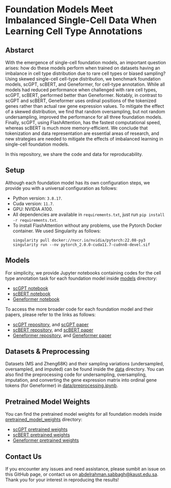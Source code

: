 # Foundation Models Meet Imbalanced Single-Cell Data When Learning Cell Type Annotations

## Abstarct 
With the emergence of single-cell foundation models, an important question arises: how do these models perform when trained on datasets having an imbalance in cell type distribution due to rare cell types or biased sampling? Using skewed single-cell cell-type distribution, we benchmark foundation models, scGPT, scBERT, and Geneformer, for cell-type annotation. While all models had reduced performance when challenged with rare cell types, scGPT, scBERT, performed better than Geneformer. Notably, in contrast to scGPT and scBERT, Geneformer uses ordinal positions of the tokenized genes rather than actual raw gene expression values. To mitigate the effect of a skewed distribution, we find that random oversampling, but not random undersampling, improved the performance for all three foundation models. Finally, scGPT, using FlashAttention, has the fastest computational speed, whereas scBERT is much more memory-efficient. We conclude that tokenization and data representation are essential areas of research, and new strategies are needed to mitigate the effects of imbalanced learning in single-cell foundation models.

In this repository, we share the code and data for reproducability.

## Setup
Although each foundation model has its own configuration steps, we provide you with a universal configuration as follows:
* Python version: `3.8.17`.
* Cuda version: `11.7`.
* GPU: NVIDIA A100.
* All dependencies are available in `requirements.txt`, just run `pip install -r requirements.txt`.
* To install FlashAttention without any problems, use the Pytorch Docker container. We used Singularity as follows:
  ```
  singularity pull docker://nvcr.io/nvidia/pytorch:22.08-py3
  singularity run --nv pytorch_2.0.0-cuda11.7-cudnn8-devel.sif
  ```

## Models
For simplicity, we provide Jupyter notebooks containing codes for the cell type annotation task for each foundation model inside [models](models) directory:
* [scGPT notebook](models/scGPT.ipynb)
* [scBERT notebook](models/scBERT.ipynb)
* [Geneformer notebook](models/Geneformer.ipynb)

To access the more broader code for each foundation model and their papers, please refer to the links as follows:
* [scGPT repository](https://github.com/bowang-lab/scGPT), and [scGPT paper](https://www.biorxiv.org/content/10.1101/2023.04.30.538439v2)
* [scBERT repository](https://github.com/TencentAILabHealthcare/scBERT), and [scBERT paper](https://www.nature.com/articles/s42256-022-00534-z)
* [Geneformer repository](https://huggingface.co/ctheodoris/Geneformer), and [Geneformer paper](https://www.nature.com/articles/s41586-023-06139-9)

## Datasets & Preprocessing
Datasets (MS and Zheng68K) and their sampling variations (undersampled, oversampled, and imputed) can be found inside the [data](data) directory. You can also find the preprocessing code for undersampling, oversampling, imputation, and converting the gene expression matrix into ordinal gene tokens (for Geneformer) in [data/preprocessing.ipynb](data/preprocessing.ipynb).

## Pretrained Model Weights
You can find the pretrained model weights for all foundation models inside [pretrained_model_weights](pretrained_model_weights) directory:
* [scGPT pretrained weights](pretrained_model_weights/scGPT.pt)
* [scBERT pretrained weights](pretrained_model_weights/scBERT.pt)
* [Geneformer pretrained weights](pretrained_model_weights/Geneformer.pt)

## Contact Us
If you encounter any issues and need assistance, please sumbit an issue on this GitHub page, or contact us on [abdelrahman.sabbagh@kaust.edu.sa](mailto:abdelrahman.sabbagh@kaust.edu.sa). Thank you for your interest in reproducing the results!
